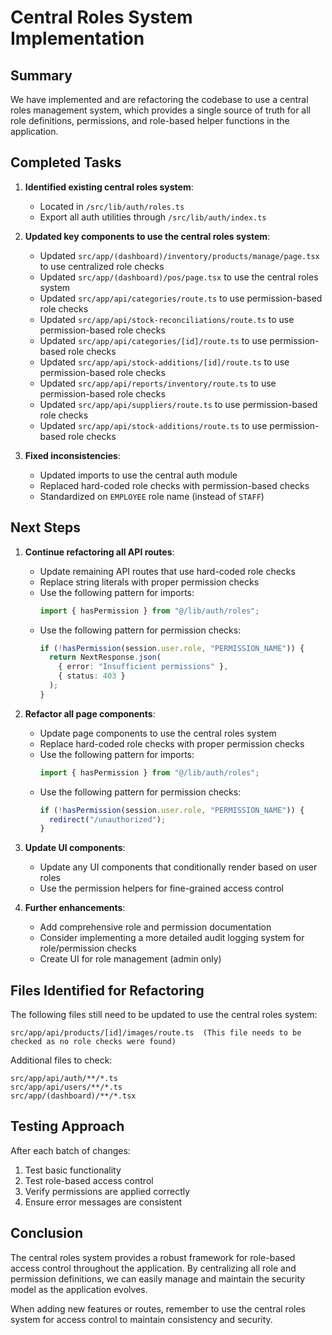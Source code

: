 # Central Roles System Implementation

## Summary

We have implemented and are refactoring the codebase to use a central roles management system, which provides a single source of truth for all role definitions, permissions, and role-based helper functions in the application.

## Completed Tasks

1. **Identified existing central roles system**:
   - Located in `/src/lib/auth/roles.ts`
   - Export all auth utilities through `/src/lib/auth/index.ts`

2. **Updated key components to use the central roles system**:
   - Updated `src/app/(dashboard)/inventory/products/manage/page.tsx` to use centralized role checks
   - Updated `src/app/(dashboard)/pos/page.tsx` to use the central roles system
   - Updated `src/app/api/categories/route.ts` to use permission-based role checks
   - Updated `src/app/api/stock-reconciliations/route.ts` to use permission-based role checks
   - Updated `src/app/api/categories/[id]/route.ts` to use permission-based role checks
   - Updated `src/app/api/stock-additions/[id]/route.ts` to use permission-based role checks
   - Updated `src/app/api/reports/inventory/route.ts` to use permission-based role checks
   - Updated `src/app/api/suppliers/route.ts` to use permission-based role checks
   - Updated `src/app/api/stock-additions/route.ts` to use permission-based role checks

3. **Fixed inconsistencies**:
   - Updated imports to use the central auth module
   - Replaced hard-coded role checks with permission-based checks
   - Standardized on `EMPLOYEE` role name (instead of `STAFF`)

## Next Steps

1. **Continue refactoring all API routes**:
   - Update remaining API routes that use hard-coded role checks
   - Replace string literals with proper permission checks
   - Use the following pattern for imports:
     ```typescript
     import { hasPermission } from "@/lib/auth/roles";
     ```
   - Use the following pattern for permission checks:
     ```typescript
     if (!hasPermission(session.user.role, "PERMISSION_NAME")) {
       return NextResponse.json(
         { error: "Insufficient permissions" },
         { status: 403 }
       );
     }
     ```

2. **Refactor all page components**:
   - Update page components to use the central roles system
   - Replace hard-coded role checks with proper permission checks
   - Use the following pattern for imports:
     ```typescript
     import { hasPermission } from "@/lib/auth/roles";
     ```
   - Use the following pattern for permission checks:
     ```typescript
     if (!hasPermission(session.user.role, "PERMISSION_NAME")) {
       redirect("/unauthorized");
     }
     ```

3. **Update UI components**:
   - Update any UI components that conditionally render based on user roles
   - Use the permission helpers for fine-grained access control

4. **Further enhancements**:
   - Add comprehensive role and permission documentation
   - Consider implementing a more detailed audit logging system for role/permission checks
   - Create UI for role management (admin only)

## Files Identified for Refactoring

The following files still need to be updated to use the central roles system:

```
src/app/api/products/[id]/images/route.ts  (This file needs to be checked as no role checks were found)
```

Additional files to check:

```
src/app/api/auth/**/*.ts
src/app/api/users/**/*.ts
src/app/(dashboard)/**/*.tsx
```

## Testing Approach

After each batch of changes:

1. Test basic functionality
2. Test role-based access control
3. Verify permissions are applied correctly
4. Ensure error messages are consistent

## Conclusion

The central roles system provides a robust framework for role-based access control throughout the application. By centralizing all role and permission definitions, we can easily manage and maintain the security model as the application evolves.

When adding new features or routes, remember to use the central roles system for access control to maintain consistency and security.
